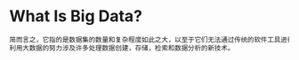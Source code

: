 # What Is Big Data?
```md
简而言之，它指的是数据集的数量和复杂程度如此之大，以至于它们无法通过传统的软件工具进行有效管理。
利用大数据的努力涉及许多处理数据创建，存储，检索和数据分析的新技术。
```
